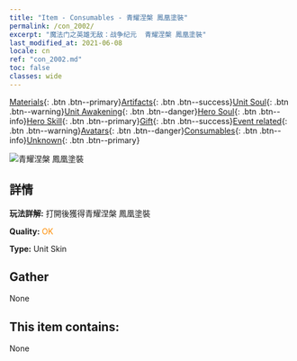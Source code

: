 ```yaml
---
title: "Item - Consumables - 青耀涅槃 鳳凰塗裝"
permalink: /con_2002/
excerpt: "魔法门之英雄无敌：战争纪元  青耀涅槃 鳳凰塗裝"
last_modified_at: 2021-06-08
locale: cn
ref: "con_2002.md"
toc: false
classes: wide
---
```

 [Materials](/ItemsCN/){: .btn .btn--primary}[Artifacts](/ItemsCN/Artifacts/){: .btn .btn--success}[Unit Soul](/ItemsCN/UnitSoul/){: .btn .btn--warning}[Unit Awakening](/ItemsCN/UnitAwakening/){: .btn .btn--danger}[Hero Soul](/ItemsCN/HeroSoul/){: .btn .btn--info}[Hero Skill](/ItemsCN/HeroSkill/){: .btn .btn--primary}[Gift](/ItemsCN/Gift/){: .btn .btn--success}[Event related](/ItemsCN/Events/){: .btn .btn--warning}[Avatars](/ItemsCN/Avatars/){: .btn .btn--danger}[Consumables](/ItemsCN/Consumables/){: .btn .btn--info}[Unknown](/ItemsCN/Unknown/){: .btn .btn--primary}

 ![青耀涅槃 鳳凰塗裝](/images/u/ti_fenghuangpifu.jpg)

## 詳情
 **玩法詳解:** 打開後獲得青耀涅槃 鳳凰塗裝

 **Quality:** <span style="color: #FF8C00">OK</span>

 **Type:** Unit Skin

## Gather

  None

## This item contains:

  None

